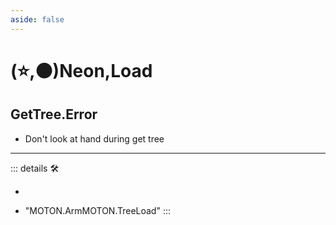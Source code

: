 ```yaml
---
aside: false
---
```

# (⭐,🟠)<labor>Neon</labor>,<motor>Load</motor>

## GetTree.Error

- Don't look at hand during get tree

---

<!-- =================================================== -->
<!-- =================================================== -->
<!-- =================================================== -->
<!-- =================================================== -->
<!-- =================================================== -->
::: details 🛠

-

- "MOTON.ArmMOTON.TreeLoad"
:::
